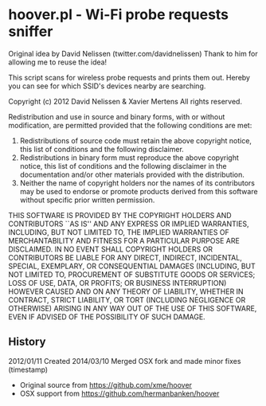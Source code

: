 # hoover.pl - Wi-Fi probe requests sniffer

Original idea by David Nelissen (twitter.com/davidnelissen)
Thank to him for allowing me to reuse the idea!

This script scans for wireless probe requests and prints them out.
Hereby you can see for which SSID's devices nearby are searching.

Copyright (c) 2012 David Nelissen & Xavier Mertens
All rights reserved.

Redistribution and use in source and binary forms, with or without
modification, are permitted provided that the following conditions
are met:
1. Redistributions of source code must retain the above copyright
   notice, this list of conditions and the following disclaimer.
2. Redistributions in binary form must reproduce the above copyright
   notice, this list of conditions and the following disclaimer in the
   documentation and/or other materials provided with the distribution.
3. Neither the name of copyright holders nor the names of its
   contributors may be used to endorse or promote products derived
   from this software without specific prior written permission.

THIS SOFTWARE IS PROVIDED BY THE COPYRIGHT HOLDERS AND CONTRIBUTORS
``AS IS'' AND ANY EXPRESS OR IMPLIED WARRANTIES, INCLUDING, BUT NOT LIMITED
TO, THE IMPLIED WARRANTIES OF MERCHANTABILITY AND FITNESS FOR A PARTICULAR
PURPOSE ARE DISCLAIMED.  IN NO EVENT SHALL COPYRIGHT HOLDERS OR CONTRIBUTORS
BE LIABLE FOR ANY DIRECT, INDIRECT, INCIDENTAL, SPECIAL, EXEMPLARY, OR
CONSEQUENTIAL DAMAGES (INCLUDING, BUT NOT LIMITED TO, PROCUREMENT OF
SUBSTITUTE GOODS OR SERVICES; LOSS OF USE, DATA, OR PROFITS; OR BUSINESS
INTERRUPTION) HOWEVER CAUSED AND ON ANY THEORY OF LIABILITY, WHETHER IN
CONTRACT, STRICT LIABILITY, OR TORT (INCLUDING NEGLIGENCE OR OTHERWISE)
ARISING IN ANY WAY OUT OF THE USE OF THIS SOFTWARE, EVEN IF ADVISED OF THE
POSSIBILITY OF SUCH DAMAGE.

## History

2012/01/11 Created
2014/03/10 Merged OSX fork and made minor fixes (timestamp)

* Original source from https://github.com/xme/hoover
* OSX support from https://github.com/hermanbanken/hoover


